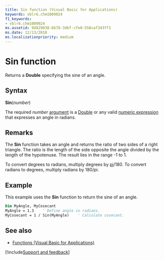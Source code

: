 ```yaml
---
title: Sin function (Visual Basic for Applications)
keywords: vblr6.chm1009024
f1_keywords:
- vblr6.chm1009024
ms.assetid: 94829038-6b78-3dbf-cfe0-558caf343ff1
ms.date: 12/13/2018
ms.localizationpriority: medium
---
```



# Sin function

Returns a **Double** specifying the sine of an angle.

## Syntax

**Sin**(_number_)

The required _number_ [argument](../../Glossary/vbe-glossary.md#argument) is a [Double](../../Glossary/vbe-glossary.md#double-data-type) or any valid [numeric expression](../../Glossary/vbe-glossary.md#numeric-expression) that expresses an angle in radians.

## Remarks

The **Sin** function takes an angle and returns the ratio of two sides of a right triangle. The ratio is the length of the side opposite the angle divided by the length of the hypotenuse. The result lies in the range -1 to 1.

To convert degrees to radians, multiply degrees by [pi](../../Glossary/vbe-glossary.md#pi)/180. To convert radians to degrees, multiply radians by 180/pi.

## Example

This example uses the **Sin** function to return the sine of an angle.

```vb
Dim MyAngle, MyCosecant
MyAngle = 1.3    ' Define angle in radians.
MyCosecant = 1 / Sin(MyAngle)    ' Calculate cosecant.

```

## See also

- [Functions (Visual Basic for Applications)](../functions-visual-basic-for-applications.md)

[!include[Support and feedback](~/includes/feedback-boilerplate.md)]